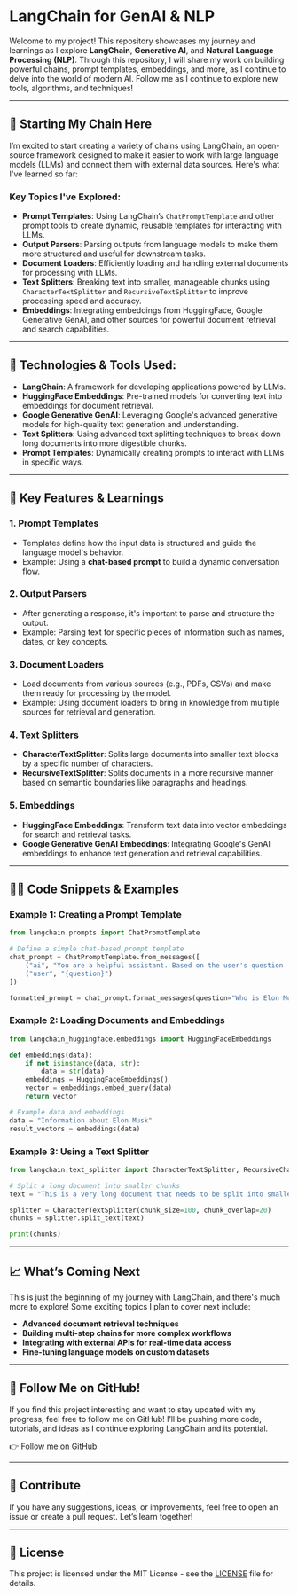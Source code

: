 # LangChain for GenAI & NLP

Welcome to my project! This repository showcases my journey and learnings as I explore **LangChain**, **Generative AI**, and **Natural Language Processing (NLP)**. Through this repository, I will share my work on building powerful chains, prompt templates, embeddings, and more, as I continue to delve into the world of modern AI. Follow me as I continue to explore new tools, algorithms, and techniques!

---

## 🚀 Starting My Chain Here

I’m excited to start creating a variety of chains using LangChain, an open-source framework designed to make it easier to work with large language models (LLMs) and connect them with external data sources. Here's what I've learned so far:

### Key Topics I've Explored:
- **Prompt Templates**: Using LangChain’s `ChatPromptTemplate` and other prompt tools to create dynamic, reusable templates for interacting with LLMs.
- **Output Parsers**: Parsing outputs from language models to make them more structured and useful for downstream tasks.
- **Document Loaders**: Efficiently loading and handling external documents for processing with LLMs.
- **Text Splitters**: Breaking text into smaller, manageable chunks using `CharacterTextSplitter` and `RecursiveTextSplitter` to improve processing speed and accuracy.
- **Embeddings**: Integrating embeddings from HuggingFace, Google Generative GenAI, and other sources for powerful document retrieval and search capabilities.

---

## 🔧 Technologies & Tools Used:

- **LangChain**: A framework for developing applications powered by LLMs.
- **HuggingFace Embeddings**: Pre-trained models for converting text into embeddings for document retrieval.
- **Google Generative GenAI**: Leveraging Google's advanced generative models for high-quality text generation and understanding.
- **Text Splitters**: Using advanced text splitting techniques to break down long documents into more digestible chunks.
- **Prompt Templates**: Dynamically creating prompts to interact with LLMs in specific ways.

---

## 📝 Key Features & Learnings

### 1. **Prompt Templates**
- Templates define how the input data is structured and guide the language model's behavior.
- Example: Using a **chat-based prompt** to build a dynamic conversation flow.
  
### 2. **Output Parsers**
- After generating a response, it's important to parse and structure the output.
- Example: Parsing text for specific pieces of information such as names, dates, or key concepts.

### 3. **Document Loaders**
- Load documents from various sources (e.g., PDFs, CSVs) and make them ready for processing by the model.
- Example: Using document loaders to bring in knowledge from multiple sources for retrieval and generation.

### 4. **Text Splitters**
- **CharacterTextSplitter**: Splits large documents into smaller text blocks by a specific number of characters.
- **RecursiveTextSplitter**: Splits documents in a more recursive manner based on semantic boundaries like paragraphs and headings.

### 5. **Embeddings**
- **HuggingFace Embeddings**: Transform text data into vector embeddings for search and retrieval tasks.
- **Google Generative GenAI Embeddings**: Integrating Google's GenAI embeddings to enhance text generation and retrieval capabilities.

---

## 🧑‍💻 Code Snippets & Examples

### Example 1: **Creating a Prompt Template**
```python
from langchain.prompts import ChatPromptTemplate

# Define a simple chat-based prompt template
chat_prompt = ChatPromptTemplate.from_messages([
    ("ai", "You are a helpful assistant. Based on the user's question '{question}', you will provide an answer."),
    ("user", "{question}")
])

formatted_prompt = chat_prompt.format_messages(question="Who is Elon Musk?")
```

### Example 2: **Loading Documents and Embeddings**
```python
from langchain_huggingface.embeddings import HuggingFaceEmbeddings

def embeddings(data):
    if not isinstance(data, str):
        data = str(data)
    embeddings = HuggingFaceEmbeddings()
    vector = embeddings.embed_query(data)
    return vector

# Example data and embeddings
data = "Information about Elon Musk"
result_vectors = embeddings(data)
```

### Example 3: **Using a Text Splitter**
```python
from langchain.text_splitter import CharacterTextSplitter, RecursiveCharacterTextSplitter

# Split a long document into smaller chunks
text = "This is a very long document that needs to be split into smaller chunks."

splitter = CharacterTextSplitter(chunk_size=100, chunk_overlap=20)
chunks = splitter.split_text(text)

print(chunks)
```

---

## 📈 What’s Coming Next

This is just the beginning of my journey with LangChain, and there's much more to explore! Some exciting topics I plan to cover next include:

- **Advanced document retrieval techniques**
- **Building multi-step chains for more complex workflows**
- **Integrating with external APIs for real-time data access**
- **Fine-tuning language models on custom datasets**

---

## 🌟 Follow Me on GitHub!

If you find this project interesting and want to stay updated with my progress, feel free to follow me on GitHub! I’ll be pushing more code, tutorials, and ideas as I continue exploring LangChain and its potential.

👉 [Follow me on GitHub](https://github.com/warishayat)

---

## 🤝 Contribute

If you have any suggestions, ideas, or improvements, feel free to open an issue or create a pull request. Let’s learn together!

---

## 📝 License

This project is licensed under the MIT License - see the [LICENSE](LICENSE) file for details.

```

